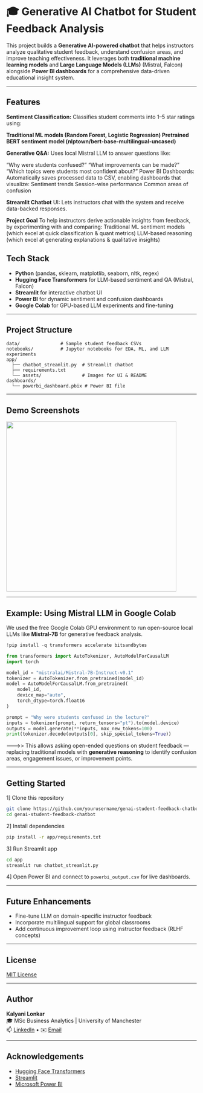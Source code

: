 
# 🎓 Generative AI Chatbot for Student Feedback Analysis

This project builds a **Generative AI-powered chatbot** that helps instructors analyze qualitative student feedback, understand confusion areas, and improve teaching effectiveness. It leverages both **traditional machine learning models** and **Large Language Models (LLMs)** (Mistral, Falcon) alongside **Power BI dashboards** for a comprehensive data-driven educational insight system.

---

##  Features

**Sentiment Classification:** Classifies student comments into 1–5 star ratings using:

**Traditional ML models (Random Forest, Logistic Regression)
Pretrained BERT sentiment model (nlptown/bert-base-multilingual-uncased)**

**Generative Q&A:** Uses local Mistral LLM to answer questions like:

“Why were students confused?”
“What improvements can be made?”
“Which topics were students most confident about?”
Power BI Dashboards: Automatically saves processed data to CSV, enabling dashboards that visualize:
Sentiment trends
Session-wise performance
Common areas of confusion

**Streamlit Chatbot** UI: Lets instructors chat with the system and receive data-backed responses.

**Project Goal**
To help instructors derive actionable insights from feedback, by experimenting with and comparing:
Traditional ML sentiment models (which excel at quick classification & quant metrics)
LLM-based reasoning (which excel at generating explanations & qualitative insights)


##  Tech Stack

- **Python** (pandas, sklearn, matplotlib, seaborn, nltk, regex)
- **Hugging Face Transformers** for LLM-based sentiment and QA (Mistral, Falcon)
- **Streamlit** for interactive chatbot UI
- **Power BI** for dynamic sentiment and confusion dashboards
- **Google Colab** for GPU-based LLM experiments and fine-tuning

---

##  Project Structure

```
data/               # Sample student feedback CSVs
notebooks/          # Jupyter notebooks for EDA, ML, and LLM experiments
app/
  ├── chatbot_streamlit.py  # Streamlit chatbot
  ├── requirements.txt
  └── assets/               # Images for UI & README
dashboards/
  └── powerbi_dashboard.pbix # Power BI file
```

---

##  Demo Screenshots

<img src="app/assets/dashboard.png" width="450">

---

##  Example: Using Mistral LLM in Google Colab

We used the free Google Colab GPU environment to run open-source local LLMs like **Mistral-7B** for generative feedback analysis.

```python
!pip install -q transformers accelerate bitsandbytes

from transformers import AutoTokenizer, AutoModelForCausalLM
import torch

model_id = "mistralai/Mistral-7B-Instruct-v0.1"
tokenizer = AutoTokenizer.from_pretrained(model_id)
model = AutoModelForCausalLM.from_pretrained(
    model_id,
    device_map="auto",
    torch_dtype=torch.float16
)

prompt = "Why were students confused in the lecture?"
inputs = tokenizer(prompt, return_tensors="pt").to(model.device)
outputs = model.generate(**inputs, max_new_tokens=100)
print(tokenizer.decode(outputs[0], skip_special_tokens=True))
```

--->> This allows asking open-ended questions on student feedback — replacing traditional models with **generative reasoning** to identify confusion areas, engagement issues, or improvement points.

---

##  Getting Started

1] Clone this repository
```bash
git clone https://github.com/yourusername/genai-student-feedback-chatbot.git
cd genai-student-feedback-chatbot
```

2] Install dependencies
```bash
pip install -r app/requirements.txt
```

3] Run Streamlit app
```bash
cd app
streamlit run chatbot_streamlit.py
```

4] Open Power BI and connect to `powerbi_output.csv` for live dashboards.

---

##  Future Enhancements

- Fine-tune LLM on domain-specific instructor feedback  
- Incorporate multilingual support for global classrooms  
- Add continuous improvement loop using instructor feedback (RLHF concepts)

---

##  License

[MIT License](LICENSE)

---

##  Author

**Kalyani Lonkar**  
🎓 MSc Business Analytics | University of Manchester  
📫 [LinkedIn](https://linkedin.com/in/your-link) • ✉️ [Email](mailto:your-email@domain.com)

---

##  Acknowledgements

- [Hugging Face Transformers](https://huggingface.co/transformers/)
- [Streamlit](https://streamlit.io)
- [Microsoft Power BI](https://powerbi.microsoft.com)
